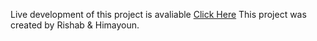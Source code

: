 Live development of this project is avaliable [Click Here](https://himayoun.github.io/FCpPora/)
This project was created by Rishab & Himayoun.

